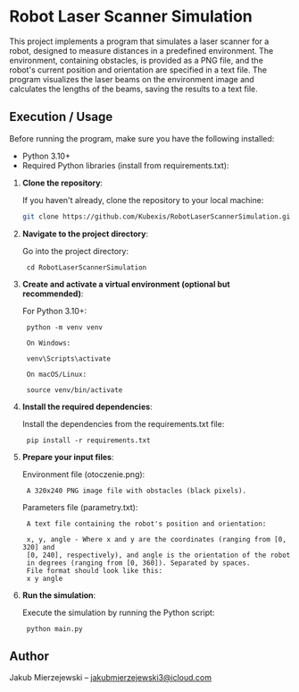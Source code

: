 # Robot Laser Scanner Simulation


This project implements a program that simulates a laser scanner for a robot, designed to measure distances in a predefined environment. The environment, containing obstacles, is provided as a PNG file, and the robot's current position and orientation are specified in a text file. The program visualizes the laser beams on the environment image and calculates the lengths of the beams, saving the results to a text file.



## Execution / Usage

Before running the program, make sure you have the following installed:

- Python 3.10+
- Required Python libraries (install from requirements.txt):

1. **Clone the repository**:

   If you haven't already, clone the repository to your local machine:

   ```bash
   git clone https://github.com/Kubexis/RobotLaserScannerSimulation.git

2. **Navigate to the project directory**:

   Go into the project directory:

        cd RobotLaserScannerSimulation

3. **Create and activate a virtual environment (optional but recommended)**:

    For Python 3.10+:

        python -m venv venv

        On Windows:

        venv\Scripts\activate

        On macOS/Linux:

        source venv/bin/activate

4. **Install the required dependencies**:

   Install the dependencies from the requirements.txt file:

        pip install -r requirements.txt


5. **Prepare your input files**:

    Environment file (otoczenie.png):

        A 320x240 PNG image file with obstacles (black pixels).

    Parameters file (parametry.txt):

        A text file containing the robot's position and orientation:

        x, y, angle - Where x and y are the coordinates (ranging from [0, 320] and
        [0, 240], respectively), and angle is the orientation of the robot
        in degrees (ranging from [0, 360]). Separated by spaces.
        File format should look like this:
        x y angle


6. **Run the simulation**:

    Execute the simulation by running the Python script:

        python main.py
## Author

Jakub Mierzejewski – jakubmierzejewski3@icloud.com

